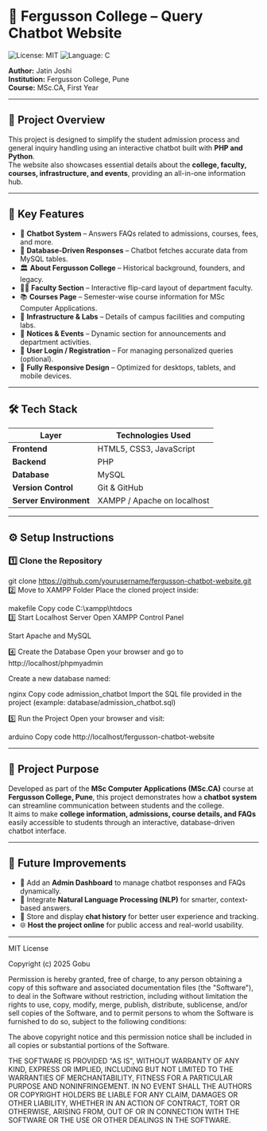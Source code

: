 # 🏫 Fergusson College – Query Chatbot Website
![License: MIT](https://img.shields.io/badge/License-MIT-yellow.svg)
![Language: C](https://img.shields.io/badge/Language-C-blue)

**Author:** Jatin Joshi  
**Institution:** Fergusson College, Pune  
**Course:** MSc.CA, First Year  

---

## 🤖 Project Overview

This project is designed to simplify the student admission process and general inquiry handling using an interactive chatbot built with **PHP and Python**.  
The website also showcases essential details about the **college, faculty, courses, infrastructure, and events**, providing an all-in-one information hub.

---

## 🚀 Key Features

- 💬 **Chatbot System** – Answers FAQs related to admissions, courses, fees, and more.  
- 🧠 **Database-Driven Responses** – Chatbot fetches accurate data from MySQL tables.  
- 🏛️ **About Fergusson College** – Historical background, founders, and legacy.  
- 👨‍🏫 **Faculty Section** – Interactive flip-card layout of department faculty.  
- 📚 **Courses Page** – Semester-wise course information for MSc Computer Applications.  
- 🏫 **Infrastructure & Labs** – Details of campus facilities and computing labs.  
- 📢 **Notices & Events** – Dynamic section for announcements and department activities.  
- 🔐 **User Login / Registration** – For managing personalized queries (optional).  
- 📱 **Fully Responsive Design** – Optimized for desktops, tablets, and mobile devices.

---

## 🛠️ Tech Stack

| Layer | Technologies Used |
|-------|--------------------|
| **Frontend** | HTML5, CSS3, JavaScript |
| **Backend** | PHP |
| **Database** | MySQL |
| **Version Control** | Git & GitHub |
| **Server Environment** | XAMPP / Apache on localhost |

---

## ⚙️ Setup Instructions

### 1️⃣ Clone the Repository

git clone https://github.com/yourusername/fergusson-chatbot-website.git
2️⃣ Move to XAMPP Folder
Place the cloned project inside:

makefile
Copy code
C:\xampp\htdocs\
3️⃣ Start Localhost Server
Open XAMPP Control Panel

Start Apache and MySQL

4️⃣ Create the Database
Open your browser and go to http://localhost/phpmyadmin

Create a new database named:

nginx
Copy code
admission_chatbot
Import the SQL file provided in the project (example: database/admission_chatbot.sql)

5️⃣ Run the Project
Open your browser and visit:

arduino
Copy code
http://localhost/fergusson-chatbot-website

---

## 📄 Project Purpose

Developed as part of the **MSc Computer Applications (MSc.CA)** course at **Fergusson College, Pune**, this project demonstrates how a **chatbot system** can streamline communication between students and the college.  
It aims to make **college information, admissions, course details, and FAQs** easily accessible to students through an interactive, database-driven chatbot interface.

---

## 🌟 Future Improvements

- 🧩 Add an **Admin Dashboard** to manage chatbot responses and FAQs dynamically.  
- 🧠 Integrate **Natural Language Processing (NLP)** for smarter, context-based answers.  
- 💬 Store and display **chat history** for better user experience and tracking.  
- 🌐 **Host the project online** for public access and real-world usability.

---

MIT License

Copyright (c) 2025 Gobu

Permission is hereby granted, free of charge, to any person obtaining a copy
of this software and associated documentation files (the "Software"), to deal
in the Software without restriction, including without limitation the rights
to use, copy, modify, merge, publish, distribute, sublicense, and/or sell
copies of the Software, and to permit persons to whom the Software is
furnished to do so, subject to the following conditions:

The above copyright notice and this permission notice shall be included in all
copies or substantial portions of the Software.

THE SOFTWARE IS PROVIDED "AS IS", WITHOUT WARRANTY OF ANY KIND, EXPRESS OR
IMPLIED, INCLUDING BUT NOT LIMITED TO THE WARRANTIES OF MERCHANTABILITY,
FITNESS FOR A PARTICULAR PURPOSE AND NONINFRINGEMENT. IN NO EVENT SHALL THE
AUTHORS OR COPYRIGHT HOLDERS BE LIABLE FOR ANY CLAIM, DAMAGES OR OTHER
LIABILITY, WHETHER IN AN ACTION OF CONTRACT, TORT OR OTHERWISE, ARISING FROM,
OUT OF OR IN CONNECTION WITH THE SOFTWARE OR THE USE OR OTHER DEALINGS IN THE
SOFTWARE.
